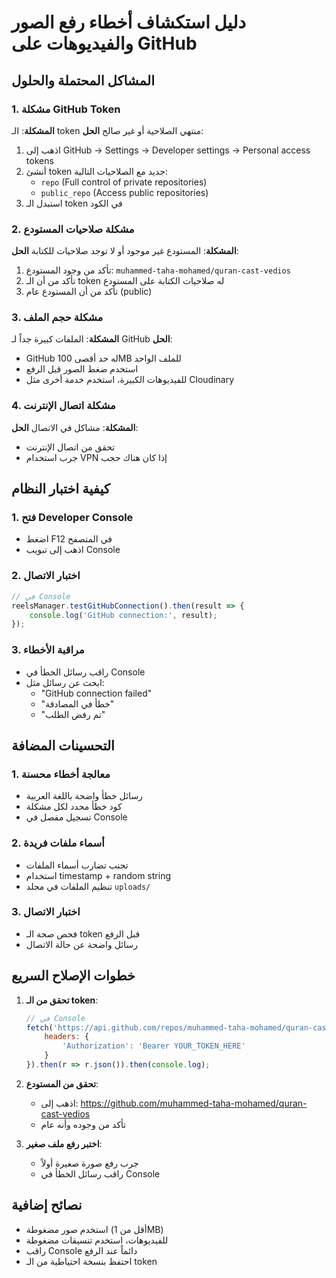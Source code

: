 # دليل استكشاف أخطاء رفع الصور والفيديوهات على GitHub

## المشاكل المحتملة والحلول

### 1. مشكلة GitHub Token
**المشكلة**: الـ token منتهي الصلاحية أو غير صالح
**الحل**:
1. اذهب إلى GitHub → Settings → Developer settings → Personal access tokens
2. أنشئ token جديد مع الصلاحيات التالية:
   - `repo` (Full control of private repositories)
   - `public_repo` (Access public repositories)
3. استبدل الـ token في الكود

### 2. مشكلة صلاحيات المستودع
**المشكلة**: المستودع غير موجود أو لا توجد صلاحيات للكتابة
**الحل**:
1. تأكد من وجود المستودع: `muhammed-taha-mohamed/quran-cast-vedios`
2. تأكد من أن الـ token له صلاحيات الكتابة على المستودع
3. تأكد من أن المستودع عام (public)

### 3. مشكلة حجم الملف
**المشكلة**: الملفات كبيرة جداً لـ GitHub
**الحل**:
- GitHub له حد أقصى 100MB للملف الواحد
- استخدم ضغط الصور قبل الرفع
- للفيديوهات الكبيرة، استخدم خدمة أخرى مثل Cloudinary

### 4. مشكلة اتصال الإنترنت
**المشكلة**: مشاكل في الاتصال
**الحل**:
- تحقق من اتصال الإنترنت
- جرب استخدام VPN إذا كان هناك حجب

## كيفية اختبار النظام

### 1. فتح Developer Console
- اضغط F12 في المتصفح
- اذهب إلى تبويب Console

### 2. اختبار الاتصال
```javascript
// في Console
reelsManager.testGitHubConnection().then(result => {
    console.log('GitHub connection:', result);
});
```

### 3. مراقبة الأخطاء
- راقب رسائل الخطأ في Console
- ابحث عن رسائل مثل:
  - "GitHub connection failed"
  - "خطأ في المصادقة"
  - "تم رفض الطلب"

## التحسينات المضافة

### 1. معالجة أخطاء محسنة
- رسائل خطأ واضحة باللغة العربية
- كود خطأ محدد لكل مشكلة
- تسجيل مفصل في Console

### 2. أسماء ملفات فريدة
- تجنب تضارب أسماء الملفات
- استخدام timestamp + random string
- تنظيم الملفات في مجلد `uploads/`

### 3. اختبار الاتصال
- فحص صحة الـ token قبل الرفع
- رسائل واضحة عن حالة الاتصال

## خطوات الإصلاح السريع

1. **تحقق من الـ token**:
   ```javascript
   // في Console
   fetch('https://api.github.com/repos/muhammed-taha-mohamed/quran-cast-vedios', {
       headers: {
           'Authorization': 'Bearer YOUR_TOKEN_HERE'
       }
   }).then(r => r.json()).then(console.log);
   ```

2. **تحقق من المستودع**:
   - اذهب إلى: https://github.com/muhammed-taha-mohamed/quran-cast-vedios
   - تأكد من وجوده وأنه عام

3. **اختبر رفع ملف صغير**:
   - جرب رفع صورة صغيرة أولاً
   - راقب رسائل الخطأ في Console

## نصائح إضافية

- استخدم صور مضغوطة (أقل من 1MB)
- للفيديوهات، استخدم تنسيقات مضغوطة
- راقب Console دائماً عند الرفع
- احتفظ بنسخة احتياطية من الـ token
